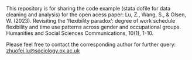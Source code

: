 This repository is for sharing the code example (stata dofile for data cleaning and analysis) for the open acess paper: 
Lu, Z., Wang, S., & Olsen, W. (2023). Revisiting the ‘flexibility paradox’: degree of work schedule flexibility and time use patterns across gender and occupational groups. Humanities and Social Sciences Communications, 10(1), 1-10.

Please feel free to contact the corresponding author for further query: zhuofei.lu@sociology.ox.ac.uk

